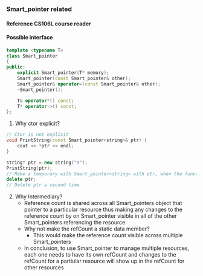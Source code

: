 ### Smart_pointer related
#### Reference CS106L course reader

#### Possible interface
```cpp
template <typename T>
class Smart_pointer
{
public:
    explicit Smart_pointer(T* memory);
    Smart_pointer(const Smart_pointer& other);
    Smart_pointer& operator=(const Smart_pointer& other);
    ~Smart_pointer();

    T& operator*() const;
    T* operator->() const;
};
```

1. Why ctor explicit?
```cpp
// Ctor is not explicit
void PrintString(const Smart_pointer<string>& ptr) {
    cout << *ptr << endl; 
}

string* ptr = new string("Y");
PrintString(ptr);
// Make a temporary with Smart_pointer<string> with ptr, when the function returns the dtor of Smart_pointer invokes.
delete ptr; 
// Delete ptr a second time
```
2. Why Intermediary?
    - Reference count is shared across all Smart_pointers object that pointer to a particular resource thus making any changes to the reference count by on Smart_pointer visible in all of the other Smart_pointers referencing the resource.
    - Why not make the refCount a static data member?
      - This would make the reference count visible across multiple Smart_pointers
    - In conclusion, to use Smart_pointer to manage multiple resources, each one needs to have its own refCount and changes to the refCount for a partiular resource will show up in the refCount for other resources
